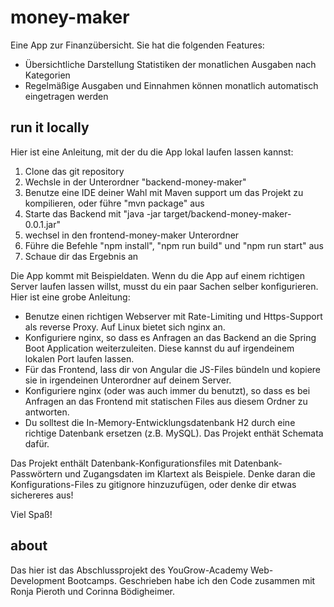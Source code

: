 # money-maker

Eine App zur Finanzübersicht. Sie hat die folgenden Features:

- Übersichtliche Darstellung Statistiken der monatlichen Ausgaben nach Kategorien
- Regelmäßige Ausgaben und Einnahmen können monatlich automatisch eingetragen werden


## run it locally

Hier ist eine Anleitung, mit der du die App lokal laufen lassen kannst:

1. Clone das git repository
2. Wechsle in der Unterordner "backend-money-maker"
3. Benutze eine IDE deiner Wahl mit Maven support um das Projekt zu kompilieren, oder führe "mvn package" aus
4. Starte das Backend mit "java -jar target/backend-money-maker-0.0.1.jar"
5. wechsel in den frontend-money-maker Unterordner
6. Führe die Befehle "npm install", "npm run build" und "npm run start" aus
7. Schaue dir das Ergebnis an

Die App kommt mit Beispieldaten. Wenn du die App auf einem richtigen Server laufen lassen willst, musst du ein paar Sachen selber konfigurieren. Hier
ist eine grobe Anleitung:

- Benutze einen richtigen Webserver mit Rate-Limiting und Https-Support als reverse Proxy. Auf Linux bietet sich nginx an.
- Konfiguriere nginx, so dass es Anfragen an das Backend an die Spring Boot Application weiterzuleiten. Diese kannst du auf irgendeinem lokalen Port laufen lassen.
- Für das Frontend, lass dir von Angular die JS-Files bündeln und kopiere sie in irgendeinen Unterordner auf deinem Server.
- Konfiguriere nginx (oder was auch immer du benutzt), so dass es bei Anfragen an das Frontend mit statischen Files aus diesem Ordner zu antworten.
- Du solltest die In-Memory-Entwicklungsdatenbank H2 durch eine richtige Datenbank ersetzen (z.B. MySQL). Das Projekt enthät Schemata dafür.

Das Projekt enthält Datenbank-Konfigurationsfiles mit Datenbank-Passwörtern und Zugangsdaten im Klartext als Beispiele. Denke daran die Konfigurations-Files zu 
gitignore hinzuzufügen, oder denke dir etwas sichereres aus!

Viel Spaß!

## about

Das hier ist das Abschlussprojekt des YouGrow-Academy Web-Development Bootcamps. Geschrieben habe ich den Code zusammen mit Ronja Pieroth und Corinna Bödigheimer. 
